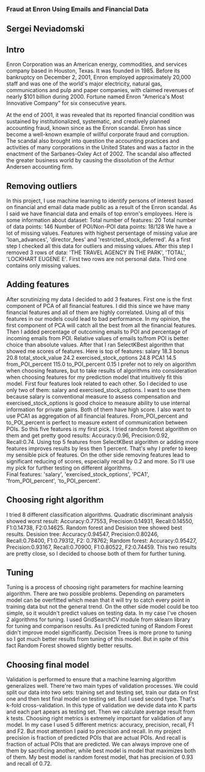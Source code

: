 
### Fraud at Enron Using Emails and Financial Data

## Sergei Neviadomski

## Intro
Enron Corporation was an American energy, commodities, and services company
based in Houston, Texas. It was founded in 1985. Before its bankruptcy on 
December 2, 2001, Enron employed approximately 20,000 staff and was one of the
world's major electricity, natural gas, communications and pulp and paper 
companies, with claimed revenues of nearly $101 billion during 2000. Fortune 
named Enron "America's Most Innovative Company" for six consecutive years.

At the end of 2001, it was revealed that its reported financial condition was 
sustained by institutionalized, systematic, and creatively planned accounting 
fraud, known since as the Enron scandal. Enron has since become a well-known 
example of willful corporate fraud and corruption. The scandal also brought into
question the accounting practices and activities of many corporations in the 
United States and was a factor in the enactment of the Sarbanes-Oxley Act of
2002. The scandal also affected the greater business world by causing the 
dissolution of the Arthur Andersen accounting firm.

## Removing outliers
In this project, I use machine learning to identify persons of interest based 
on financial and email data made public as a result of the Enron scandal. As I 
said we have financial data and emails of top enron's employees. Here is some 
information about dataset:
Total number of features: 20
Total number of data points: 146
Number of POI/Non-POI data points: 18/128
We have a lot of missing values. Features with highest persentage of missing 
value are 'loan_advances', 'director_fees' and 'restricted_stock_deferred'.
As a first step I checked all this data for outliers and missing values. After 
this step I removed 3 rows of data: 'THE TRAVEL AGENCY IN THE PARK', 'TOTAL', 
'LOCKHART EUGENE E'. First two rows are not personal data. Third one contains 
only missing values. 

## Adding features 
After scrutinizing my data I decided to add 3 features. First one is the first 
component of PCA of all financial features. I did this since we have many 
financial features and all of them are highly correlated. Using all of this 
features in our models could lead to bad performance. In my opinion, the first 
component of PCA will catch all the best from all the financial features.
   Then I added percentage of outcoming emails to POI and percentage of 
incoming emails from POI. Relative values of emails to/from POI is better
choice than absolute values. 
   After that I ran SelectKBest algorithm that showed me scores of features.
Here is top of features:
salary 18.3
bonus 20.8
total_stock_value 24.2
exercised_stock_options 24.8
PCA1 14.5
from_POI_percent 115.0
to_POI_percent 0.15
I prefer not to rely on algorithm when choosing features, but to take results 
of algorithms into consideration when choosing features for my prediction model 
that intuitively fit this model. First four features look related to each other.
So I decided to use only two of them: salary and exercised_stock_options. I want
to use them because salary is conventional measure to assess compensation and
exercised_stock_options is good choice to measure ability to use internal
information for private gains. Both of them have high score. I also want to use
PCA1 as aggregation of all financial features. From_POI_percent and 
to_POI_percent is perfect to measure extent of communication between POIs. So
this five features is my first pick. I tried random forest algorithm on them and
get pretty good results: Accuracy:0.96, Precision:0.92, Recall:0.74. Using top 5
features from SelectKBest algorithm or adding more features improves results by 
less then 1 percent. That's why I prefer to keep my sensible pick of features. 
On the other side removing features lead to significant reducing of scores, 
especially recall by 0.2 and more. So I'll use my pick for further testing on 
different algorithms.  
Final features: 'salary', 'exercised_stock_options', 'PCA1', 'from_POI_percent',
'to_POI_percent'. 

## Choosing right algorithm
I tried 8 different classification algorithms. Quadratic discriminant analysis 
showed worst result: Accuracy:0.77553, Precision:0.14931, Recall:0.14550, 
F1:0.14738, F2:0.14625. Random forest and Desision tree showed best results.
Desision tree: Accuracy:0.94547, Precision:0.80246, Recall:0.78400, F1:0.79312, 
F2: 0.78762; Random forest: Accuracy:0.95427, Precision:0.93167, Recall:0.70900, 
F1:0.80522, F2:0.74459. This two results are pretty close, so I decided to 
choose both of them for further tuning.

## Tuning
Tuning is a process of choosing right parameters for machine learning algorithm. 
There are two possible problems. Depending on parameters model can be overfitted 
which mean that it will try to catch every point in training data but not the 
general trend. On the other side model could be too simple, so it wouldn't 
predict values on testing data.
In my case I've chosen 2 algorithms for tuning. I used GridSearchCV module from 
sklearn library for tuning and comparison results. As I predicted tuning of 
Random Forest didn't improve model significantly. Decision  Trees is more prone 
to tuning so I got much better results from tuning of this model. But in spite 
of this fact Random Forest showed slightly better results.

## Choosing final model
Validation is performed to ensure that a machine learning algorithm generalizes 
well. There're two main types of validation processes. We could split our data 
into two sets: training set and testing set, train our data on first one and 
then test final model on testing set. But I used second type. That's k-fold 
cross-validation. In this type of validation we devide data into K parts and 
each part apears as testing set. Then we calculate average result from k tests. 
Choosing right metrics is extremely important for validation of any model. In my 
case I used 5 different metrics: accuracy, precision, recall, F1 and F2. But
most attention I paid to precision and recall. In my project precision is 
fraction of predicted POIs that are actual POIs. And recall is fraction of 
actual POIs that are predicted. We can always improve one of them by sacrificing 
another, while best model is model that maximizes both of them. My best model is 
random forest model, that has precision of 0.93 and recall of 0.72.